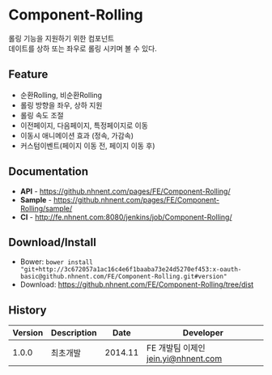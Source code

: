 Component-Rolling
======================
롤링 기능을 지원하기 위한 컴포넌트<br>
데이트를 상하 또는 좌우로 롤링 시키며 볼 수 있다.

## Feature
* 순환Rolling, 비순환Rolling
* 롤링 방향을 좌우, 상하 지원
* 롤링 속도 조절
* 이전페이지, 다음페이지, 특정페이지로 이동
* 이동시 애니메이션 효과 (정속, 가감속)
* 커스텀이벤트(페이지 이동 전, 페이지 이동 후)


## Documentation
* **API** - <https://github.nhnent.com/pages/FE/Component-Rolling/>
* **Sample** - <https://github.nhnent.com/pages/FE/Component-Rolling/sample/>
* **CI** - <http://fe.nhnent.com:8080/jenkins/job/Component-Rolling/>

## Download/Install
* Bower: `bower install "git+http://3c672057a1ac16c4e6f1baaba73e24d5270ef453:x-oauth-basic@github.nhnent.com/FE/Component-Rolling.git#version"`
* Download: <https://github.nhnent.com/FE/Component-Rolling/tree/dist>

## History
| Version | Description | Date | Developer |
| ---- | ---- | ---- | ---- |
| 1.0.0 | 최초개발 | 2014.11 | FE 개발팀 이제인 <jein.yi@nhnent.com> |



